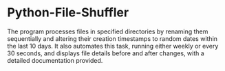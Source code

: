 # Python-File-Shuffler
The program processes files in specified directories by renaming them sequentially and altering their creation timestamps to random dates within the last 10 days. It also automates this task, running either weekly or every 30 seconds, and displays file details before and after changes, with a detailed documentation provided.
